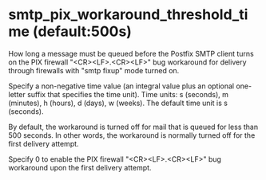 # smtp_pix_workaround_threshold_time (default:500s) 

 How long a message must be queued before the Postfix SMTP client
turns on the PIX firewall "&lt;CR&gt;&lt;LF&gt;.&lt;CR&gt;&lt;LF&gt;"
bug workaround for delivery through firewalls with "smtp fixup"
mode turned on.  

 Specify a non-negative time value (an integral value plus an optional
one-letter suffix that specifies the time unit).  Time units: s
(seconds), m (minutes), h (hours), d (days), w (weeks).
The default time unit is s (seconds).  


By default, the workaround is turned off for mail that is queued
for less than 500 seconds. In other words, the workaround is normally
turned off for the first delivery attempt.



Specify 0 to enable the PIX firewall
"&lt;CR&gt;&lt;LF&gt;.&lt;CR&gt;&lt;LF&gt;" bug workaround upon the
first delivery attempt.




